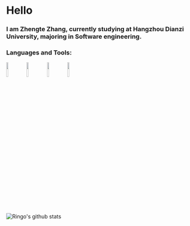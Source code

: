 # Hello
### I am Zhengte Zhang, currently studying at Hangzhou Dianzi University, majoring in Software engineering.

### Languages and Tools:

<p>  
  <code><img width="10%" src="https://www.vectorlogo.zone/logos/javascript/javascript-ar21.svg"></code>
  <code><img width="10%" src="https://www.vectorlogo.zone/logos/typescriptlang/typescriptlang-ar21.svg"></code>
  <code><img width="10%" src="https://www.vectorlogo.zone/logos/nodejs/nodejs-ar21.svg"></code>
  <code><img width="10%" src="https://www.vectorlogo.zone/logos/reactjs/reactjs-ar21.svg"></code>
</p>

![Ringo's github stats](https://github-readme-stats.vercel.app/api?username=ringozzt&show_icons=true&hide_border=false)
